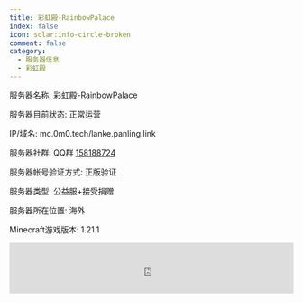 ```yaml
---
title: 彩虹殿-RainbowPalace
index: false
icon: solar:info-circle-broken
comment: false
category:
  - 服务器信息
  - 彩虹殿
---
```


 服务器名称: 彩虹殿-RainbowPalace

服务器目前状态: 正常运营

IP/域名: mc.0m0.tech/lanke.panling.link

服务器社群: QQ群 [158188724](http://qm.qq.com/cgi-bin/qm/qr?_wv=1027&k=3GqsajkBDPb_i1XjxUwRlv1L9oX7cCTL&authKey=ziPRaeDcJRHemOVPcOfQep3zzgLDyVQfw9jrAj0UhsryVHWqrOXIqp1T1i8Dm3Ku&noverify=0&group_code=158188724)

服务器帐号验证方式: 正版验证

服务器类型: 公益服+接受捐赠

服务器所在位置: 海外



Minecraft游戏版本: 1.21.1





<iframe style="width:728px;height:90px;max-width:100%;border:none;display:block;margin:auto" src="https://namemc.com/server/lanke.panling.link/embed" width="728" height="90"></iframe>
